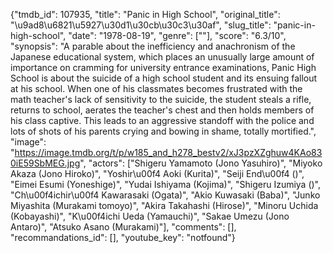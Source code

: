 {"tmdb_id": 107935, "title": "Panic in High School", "original_title": "\u9ad8\u6821\u5927\u30d1\u30cb\u30c3\u30af", "slug_title": "panic-in-high-school", "date": "1978-08-19", "genre": [""], "score": "6.3/10", "synopsis": "A parable about the inefficiency and anachronism of the Japanese educational system, which places an unusually large amount of importance on cramming for university entrance examinations, Panic High School is about the suicide of a high school student and its ensuing fallout at his school. When one of his classmates becomes frustrated with the math teacher's lack of sensitivity to the suicide, the student steals a rifle, returns to school, aerates the teacher's chest and then holds members of his class captive. This leads to an aggressive standoff with the police and lots of shots of his parents crying and bowing in shame, totally mortified.", "image": "https://image.tmdb.org/t/p/w185_and_h278_bestv2/xJ3pzXZghuw4KAo830iE59SbMEG.jpg", "actors": ["Shigeru Yamamoto (Jono Yasuhiro)", "Miyoko Akaza (Jono Hiroko)", "Yoshir\u00f4 Aoki (Kurita)", "Seiji End\u00f4 ()", "Eimei Esumi (Yoneshige)", "Yudai Ishiyama (Kojima)", "Shigeru Izumiya ()", "Ch\u00f4ichir\u00f4 Kawarasaki (Ogata)", "Akio Kuwasaki (Baba)", "Junko Miyashita (Murakami tomoyo)", "Akira Takahashi (Hirose)", "Minoru Uchida (Kobayashi)", "K\u00f4ichi Ueda (Yamauchi)", "Sakae Umezu (Jono Antaro)", "Atsuko Asano (Murakami)"], "comments": [], "recommandations_id": [], "youtube_key": "notfound"}